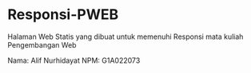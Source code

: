 # Responsi-PWEB
Halaman Web Statis yang dibuat untuk memenuhi Responsi mata kuliah Pengembangan Web

Nama: Alif Nurhidayat
NPM: G1A022073
